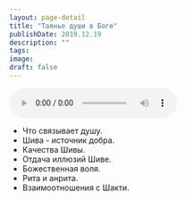 ```yaml
---
layout: page-detail
title: "Таянье души в Боге"
publishDate: 2019.12.19
description: ""
tags:
image:
draft: false
---
```


<audio title="2019.12.19 - Таянье души в Боге.mp3" src="https://filer-api.advayta.org/v1.0/public/files/73138" controls=""></audio>

* Что связывает душу.
* Шива - источник добра.
* Качества Шивы.
* Отдача иллюзий Шиве.
* Божественная воля.
* Рита и анрита.
* Взаимоотношения с Шакти.

  
